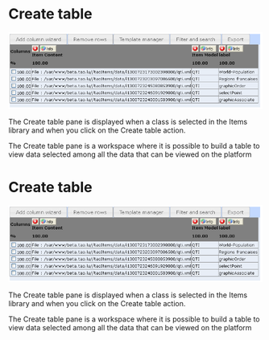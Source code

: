 <!--
author:
    - 'Jérôme Bogaerts'
created_at: '2012-04-12 16:54:42'
updated_at: '2013-03-13 13:32:54'
tags:
    - 'Manage Items'
-->

Create table
============

![](../resources/items-createtable.png)

The Create table pane is displayed when a class is selected in the Items library and when you click on the Create table action.

The Create table pane is a workspace where it is possible to build a table to view data selected among all the data that can be viewed on the platform

Create table
============

![](../resources/items-createtable.png)

The Create table pane is displayed when a class is selected in the Items library and when you click on the Create table action.

The Create table pane is a workspace where it is possible to build a table to view data selected among all the data that can be viewed on the platform


